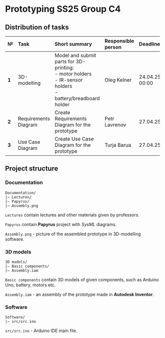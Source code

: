 # Prototyping SS25 Group C4

## Distribution of tasks

| №     | Task                 | Short summary                                                                                                           | Responsible person | Deadline       |    Status     |
|:------|:---------------------|:------------------------------------------------------------------------------------------------------------------------|:-------------------|:---------------|:-------------:|
| **1** | 3D-modelling         | Model and submit parts for 3D-printing: <br/> - motor holders<br/> - IR-sensor holders<br/> - battery/breadboard holder | Oleg Kelner        | 24.04.25 00:00 | *Done (20.04.25)*  |
| **2** | Requirements Diagram | Create Requirements Diagram for the prototype                                                                           | Petr Lavrenov      | 27.04.25       | *In process*  |
| **3** | Use Case Diagram     | Create Use Case Diagram for the prototype                                                                               | Turja Barua        | 27.04.25       | *Not started* |

## Project structure

### Documentation

```
Documentation/
|— Lectures/
|— Papyrus/
|— Assembly.png
```

`Lectures` contain lectures and other materials given by professors.

`Papyrus` contain **Papyrus** project with *SysML* diagrams.

`Assembly.png` - picture of the assembled prototype in 3D-modelling software.

### 3D models

```
3D models/
|— Basic components/
|— Assembly.iam 
```

`Basic components` contain 3D models of given components, such as Arduino Uno, battery, motors etc.

`Assembly.iam` - an assembly of the prototype made in **Autodesk Inventor**.

### Software
```
Software/
|— src/src.ino
```

`src/src.ino` - Arduino IDE main file.
